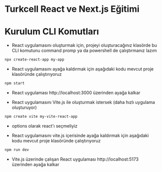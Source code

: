 # Turkcell React ve Next.js Eğitimi

# Kurulum CLI Komutları
- React uygulamasını oluşturmak için, projeyi oluşturacağınız klasörde bu CLI komutunu command promp ya da powershell de çalıştırmanız lazım
```bash
npx create-react-app my-app 
```

- React uygulamasını ayağa kaldırmak için aşağıdaki kodu mevcut proje klasöründe çalıştırıyoruz
```bash
npm start
```

- React uygulaması http://localhost:3000 üzerinden ayağa kalkar

- React uygulamasını Vite.js ile oluşturmak istersek (daha hızlı uygulama oluşturuyor)
```bash
npm create vite my-vite-react-app
```
- options olarak react'ı seçmeliyiz

- React uygulamasını vite.js içerisinde ayağa kaldırmak için aşağıdaki kodu mevcut proje klasöründe çalıştırıyoruz
```bash
npm run dev
```

- Vite.js üzerinde çalışan React uygulaması http://localhost:5173 üzerinden ayağa kalkar